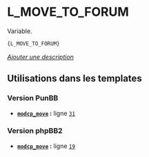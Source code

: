# L_MOVE_TO_FORUM


Variable.

```html
{L_MOVE_TO_FORUM}
```

[*Ajouter une description*](https://fa-tvars.appspot.com/var/L_MOVE_TO_FORUM)

## Utilisations dans les templates

### Version PunBB
* __[`modcp_move`](../tpl/var/punbb/modcp_move.md#readme) :__ ligne [`31`](../tpl/src/punbb/modcp_move.tpl#L31)

### Version phpBB2
* __[`modcp_move`](../tpl/var/subsilver/modcp_move.md#readme) :__ ligne [`19`](../tpl/src/subsilver/modcp_move.tpl#L19)